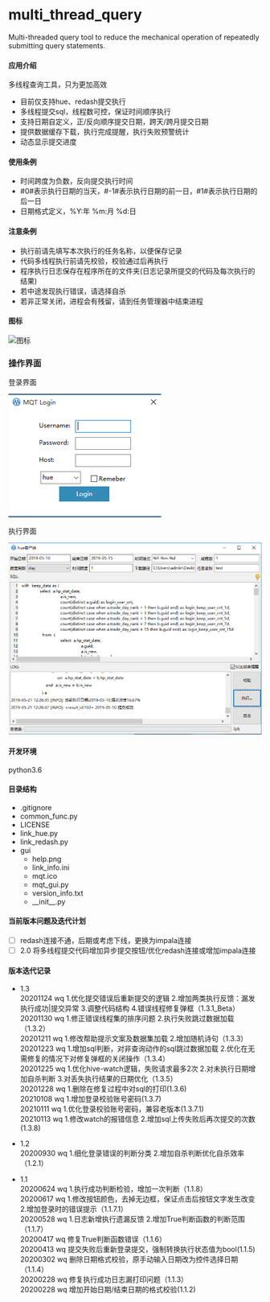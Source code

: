 # multi_thread_query
Multi-threaded query tool to reduce the mechanical operation of repeatedly submitting query statements.

#### 应用介绍
多线程查询工具，只为更加高效
- 目前仅支持hue、redash提交执行
- 多线程提交sql，线程数可控，保证时间顺序执行
- 支持日期自定义，正/反向顺序提交日期，跨天/跨月提交日期
- 提供数据缓存下载，执行完成提醒，执行失败预警统计
- 动态显示提交进度

#### 使用条例
- 时间跨度为负数，反向提交执行时间
- \#0#表示执行日期的当天，\#-1#表示执行日期的前一日，\#1#表示执行日期的后一日
- 日期格式定义，%Y:年 %m:月 %d:日

#### 注意条例
- 执行前请先填写本次执行的任务名称，以便保存记录
- 代码多线程执行前请先校验，校验通过后再执行
- 程序执行日志保存在程序所在的文件夹(日志记录所提交的代码及每次执行的结果)
- 若中途发现执行错误，请选择自杀
- 若非正常关闭，进程会有残留，请到任务管理器中结束进程

#### 图标
![图标](https://github.com/WAYDN/multi_thread_query/blob/master/gui/image/mqt.ico)

### 操作界面
登录界面

![登录界面](https://github.com/WAYDN/multi_thread_query/blob/master/gui/image/login.png)

执行界面

![执行界面](https://github.com/WAYDN/multi_thread_query/blob/master/gui/image/execution.png)

#### 开发环境
python3.6

#### 目录结构
- .gitignore
- common_func.py
- LICENSE         
- link_hue.py
- link_redash.py
- gui 
    - help.png
    - link_info.ini
    - mqt.ico
    - mqt_gui.py
    - version_info.txt
    - \_\_init\_\_.py


#### 当前版本问题及迭代计划
- [ ] redash连接不通，后期或考虑下线，更换为impala连接
- [ ] 2.0 将多线程提交代码增加异步提交按钮/优化redash连接或增加impala连接

#### 版本迭代记录
- 1.3
<br> 20201124 wq 1.优化提交错误后重新提交的逻辑 2.增加两类执行反馈：漏发执行成功|提交异常 3.调整代码结构 4.错误线程修复弹框（1.3.1_Beta）
<br> 20201130 wq 1.修正错误线程集的排序问题 2.执行失败跳过数据加载（1.3.2）
<br> 20201211 wq 1.修改帮助提示文案及数据集加载 2.增加随机诗句（1.3.3）
<br> 20201223 wq 1.增加sql判断，对非查询动作的sql跳过数据加载 2.优化在无需修复的情况下对修复弹框的关闭操作（1.3.4）
<br> 20201225 wq 1.优化hive-watch逻辑，失败请求最多2次 2.对未执行日期增加自杀判断 3.对丢失执行结果的日期优化（1.3.5）
<br> 20201228 wq 1.删除在修复过程中对sql的打印(1.3.6)
<br> 20210108 wq 1.增加登录校验账号密码(1.3.7)
<br> 20210111 wq 1.优化登录校验账号密码，兼容老版本(1.3.7.1)
<br> 20210113 wq 1.修改watch的报错信息 2.增加sql上传失败后再次提交的次数(1.3.8)

- 1.2 
<br> 20200930 wq 1.细化登录错误的判断分类 2.增加自杀判断优化自杀效率（1.2.1）

- 1.1
<br> 20200624 wq 1.执行成功判断检验，增加一次判断（1.1.8）
<br> 20200617 wq 1.修改按钮颜色，去掉无边框，保证点击后按钮文字发生改变 2.增加登录时的错误提示（1.1.7.1）
<br> 20200528 wq 1.日志新增执行遗漏反馈 2.增加True判断函数的判断范围（1.1.7）
<br> 20200417 wq 修复True判断函数错误（1.1.6）
<br> 20200413 wq 提交失败后重新登录提交，强制转换执行状态值为bool(1.1.5)
<br> 20200302 wq 删除日期格式校验，原手动输入日期改为控件选择日期（1.1.4）
<br> 20200228 wq 修复执行成功日志漏打印问题（1.1.3）
<br> 20200228 wq 增加开始日期/结束日期的格式校验(1.1.2)

